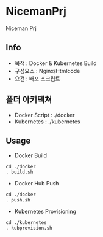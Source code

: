 # NicemanPrj
Niceman Prj

## Info
- 목적 : Docker & Kubernetes Build
- 구성요소 : Nginx/Htmlcode
- 요건 : 배포 스크립트

## 폴더 아키텍쳐
* Docker Script : ./docker
* Kubernetes : ./kubernetes

## Usage

* Docker Build
```
cd ./docker
. build.sh

```

* Docker Hub Push
```
cd ./docker
. push.sh

```

* Kubernetes Provisioning
```
cd ./kubernetes
. kubprovision.sh

```